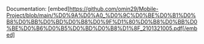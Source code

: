 Documentation: [embed]https://github.com/omin29/Mobile-Project/blob/main/%D0%9A%D0%A0_%D0%9C%D0%BE%D0%B1%D0%B8%D0%BB%D0%BD%D0%B8%D0%9F%D1%80%D0%B8%D0%BB%D0%BE%D0%B6%D0%B5%D0%BD%D0%B8%D1%8F_2101321005.pdf[/embed]
